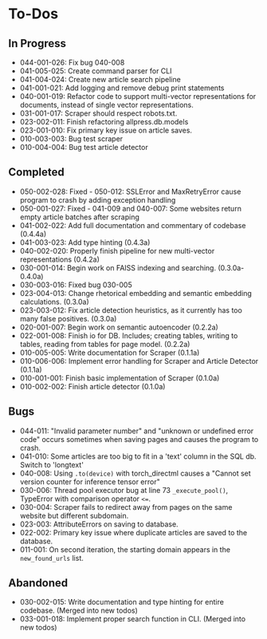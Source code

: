 # To-Dos

## In Progress

- 044-001-026: Fix bug 040-008
- 041-005-025: Create command parser for CLI
- 041-004-024: Create new article search pipeline
- 041-001-021: Add logging and remove debug print statements
- 040-001-019: Refactor code to support multi-vector representations for documents, instead of single vector
representations.
- 031-001-017: Scraper should respect robots.txt.
- 023-002-011: Finish refactoring allpress.db.models
- 023-001-010: Fix primary key issue on article saves.
- 010-003-003: Bug test scraper
- 010-004-004: Bug test article detector

## Completed

- 050-002-028: Fixed - 050-012: SSLError and MaxRetryError cause program to crash by adding exception handling
- 050-001-027: Fixed - 041-009 and 040-007: Some websites return empty article batches after scraping
- 041-002-022: Add full documentation and commentary of codebase (0.4.4a)
- 041-003-023: Add type hinting (0.4.3a)
- 040-002-020: Properly finish pipeline for new multi-vector representations (0.4.2a)
- 030-001-014: Begin work on FAISS indexing and searching. (0.3.0a-0.4.0a)
- 030-003-016: Fixed bug 030-005 
- 023-004-013: Change rhetorical embedding and semantic embedding calculations. (0.3.0a)
- 023-003-012: Fix article detection heuristics, as it currently has too many false positives. (0.3.0a)
- 020-001-007: Begin work on semantic autoencoder (0.2.2a)
- 022-001-008: Finish io for DB. Includes; creating tables, writing to tables, reading from tables for page model. (0.2.2a)
- 010-005-005: Write documentation for Scraper (0.1.1a)
- 010-006-006: Implement error handling for Scraper and Article Detector (0.1.1a)
- 010-001-001: Finish basic implementation of Scraper (0.1.0a)
- 010-002-002: Finish article detector (0.1.0a)


## Bugs


- 044-011: "Invalid parameter number" and "unknown or undefined error code" occurs sometimes when saving pages and 
causes the program to crash.
- 041-010: Some articles are too big to fit in a 'text' column in the SQL db. Switch to 'longtext'
- 040-008: Using `.to(device)` with torch_directml causes a "Cannot set version counter for inference tensor error"
- 030-006: Thread pool executor bug at line 73 `_execute_pool()`, TypeError with comparison operator `<=`.
- 030-004: Scraper fails to redirect away from pages on the same website but different subdomain.
- 023-003: AttributeErrors on saving to database.
- 022-002: Primary key issue where duplicate articles are saved to the database. 
- 011-001: On second iteration, the starting domain appears in the `new_found_urls` list.


## Abandoned

- 030-002-015: Write documentation and type hinting for entire codebase. (Merged into new todos)
- 033-001-018: Implement proper search function in CLI. (Merged into new todos)
